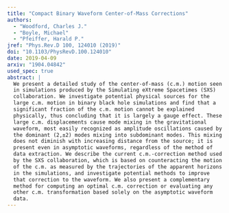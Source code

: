 ```yaml
---
title: "Compact Binary Waveform Center-of-Mass Corrections"
authors:
  - "Woodford, Charles J."
  - "Boyle, Michael"
  - "Pfeiffer, Harald P."
jref: "Phys.Rev.D 100, 124010 (2019)"
doi: "10.1103/PhysRevD.100.124010"
date: 2019-04-09
arxiv: "1904.04842"
used_spec: true
abstract: |
  We present a detailed study of the center-of-mass (c.m.) motion seen
  in simulations produced by the Simulating eXtreme Spacetimes (SXS)
  collaboration. We investigate potential physical sources for the
  large c.m. motion in binary black hole simulations and find that a
  significant fraction of the c.m. motion cannot be explained
  physically, thus concluding that it is largely a gauge effect. These
  large c.m. displacements cause mode mixing in the gravitational
  waveform, most easily recognized as amplitude oscillations caused by
  the dominant (2,±2) modes mixing into subdominant modes. This mixing
  does not diminish with increasing distance from the source; it is
  present even in asymptotic waveforms, regardless of the method of
  data extraction. We describe the current c.m.-correction method used
  by the SXS collaboration, which is based on counteracting the motion
  of the c.m. as measured by the trajectories of the apparent horizons
  in the simulations, and investigate potential methods to improve
  that correction to the waveform. We also present a complementary
  method for computing an optimal c.m. correction or evaluating any
  other c.m. transformation based solely on the asymptotic waveform
  data.
---
```

